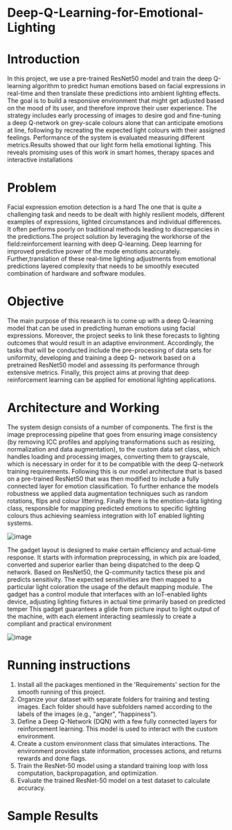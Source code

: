 # Deep-Q-Learning-for-Emotional-Lighting

# Introduction

In this project, we use a pre-trained ResNet50 model and train the deep Q-learning algorithm to predict
human emotions based on facial expressions in real-time and then translate these predictions into
ambient lighting effects. The goal is to build a responsive environment that might get adjusted based on
the mood of its user, and therefore improve their user experience. The strategy includes early
processing of images to desire god and fine-tuning a deep Q-network on grey-scale colours alone that
can anticipate emotions at line, following by recreating the expected light colours with their assigned
feelings. Performance of the system is evaluated measuring different metrics.Results showed that our
light form hella emotional lighting. This reveals promising uses of this work in smart homes, therapy
spaces and interactive installations

# Problem
Facial expression emotion detection is a hard The one that is quite a challenging task and needs to be
dealt with highly resilient models, different examples of expressions, lighted circumstances and
individual differences. It often performs poorly on traditional methods leading to discrepancies in the
predictions.The project solution by leveraging the workhorse of the field:reinforcement learning with
deep Q-learning. Deep learning for improved predictive power of the mode emotions accurately. Further,translation of these real-time lighting adjustments from emotional predictions layered
complexity that needs to be smoothly executed combination of hardware and software modules.

# Objective
The main purpose of this research is to come up with a deep Q-learning model that can be used in
predicting human emotions using facial expressions. Moreover, the project seeks to link these forecasts
to lighting outcomes that would result in an adaptive environment. Accordingly, the tasks that will be
conducted include the pre-processing of data sets for uniformity, developing and training a deep Q- network based on a pretrained ResNet50 model and assessing its performance through extensive
metrics. Finally, this project aims at proving that deep reinforcement learning can be applied for
emotional lighting applications.

# Architecture and Working

The system design consists of a number of components. The first is the image preprocessing pipeline
that goes from ensuring image consistency (by removing ICC profiles and applying transformations
such as resizing, normalization and data augmentation), to the custom data set class, which handles
loading and processing images, converting them to grayscale, which is necessary in order for it to be
compatible with the deep Q-network training requirements. Following this is our model architecture
that is based on a pre-trained ResNet50 that was then modified to include a fully connected layer for
emotion classification. To further enhance the models robustness we applied data augmentation
techniques such as random rotations, flips and colour littering. Finally there is the emotion-data lighting
class, responsible for mapping predicted emotions to specific lighting colours thus achieving seamless
integration with IoT enabled lighting systems.

![image](https://github.com/Sriram8452/Deep-Q-Learning-for-Emotional-Lighting/assets/118708032/f45037ad-251b-4ec8-8b46-fbe709c29185)

The gadget layout is designed to make certain efficiency and actual-time response. It starts with
information preprocessing, in which pix are loaded, converted and superior earlier than being
dispatched to the deep Q network. Based on ResNet50, the Q-community tactics these pix and predicts
sensitivity. The expected sensitivities are then mapped to a particular light coloration the usage of the
default mapping module. The gadget has a control module that interfaces with an IoT-enabled lights
device, adjusting lighting fixtures in actual time primarily based on predicted temper This gadget
guarantees a glide from picture input to light output of the machine, with each element interacting
seamlessly to create a compliant and practical environment

![image](https://github.com/Sriram8452/Deep-Q-Learning-for-Emotional-Lighting/assets/118708032/0880de1c-3be5-4e44-86ed-f3bf8d4df1ed)

# Running instructions

1. Install all the packages mentioned in the 'Requirements' section for the smooth running of this project.
2. Organize your dataset with separate folders for training and testing images. Each folder should have subfolders named according to the labels of the images (e.g., "anger", "happiness").
3. Define a Deep Q-Network (DQN) with a few fully connected layers for reinforcement learning. This model is used to interact with the custom environment.
4. Create a custom environment class that simulates interactions. The environment provides state information, processes actions, and returns rewards and done flags.
5. Train the ResNet-50 model using a standard training loop with loss computation, backpropagation, and optimization.
6. Evaluate the trained ResNet-50 model on a test dataset to calculate accuracy.

# Sample Results



